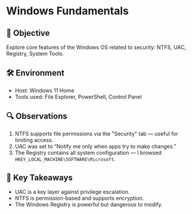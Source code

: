 # Windows Fundamentals

## 🎯 Objective  
Explore core features of the Windows OS related to security: NTFS, UAC, Registry, System Tools.

## 🛠️ Environment  
- Host: Windows 11 Home  
- Tools used: File Explorer, PowerShell, Control Panel

## 🔍 Observations  
1. NTFS supports file permissions via the "Security" tab — useful for limiting access.  
2. UAC was set to “Notify me only when apps try to make changes.”  
3. The Registry contains all system configuration — I browsed `HKEY_LOCAL_MACHINE\SOFTWARE\Microsoft`.

## 📝 Key Takeaways  
- UAC is a key layer against privilege escalation.  
- NTFS is permission-based and supports encryption.  
- The Windows Registry is powerful but dangerous to modify.
